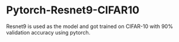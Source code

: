 # Pytorch-Resnet9-CIFAR10
Resnet9 is used as the model and got trained on CIFAR-10 with 90% validation accuracy using pytorch.
